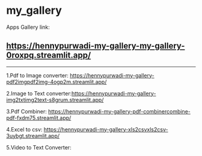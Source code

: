 # my_gallery
Apps Gallery link: 

https://hennypurwadi-my-gallery-my-gallery-0roxpq.streamlit.app/
---------------
---------------
1.Pdf to Image converter: https://hennypurwadi-my-gallery-pdf2imgpdf2img-4ogp2m.streamlit.app/

2.Image to Text converter:https://hennypurwadi-my-gallery-img2txtimg2text-s8grum.streamlit.app/ 

3.Pdf Combiner: https://hennypurwadi-my-gallery-pdf-combinercombine-pdf-fxdm75.streamlit.app/

4.Excel to csv: https://hennypurwadi-my-gallery-xls2csvxls2csv-3uybgt.streamlit.app/

5.Video to Text Converter:
